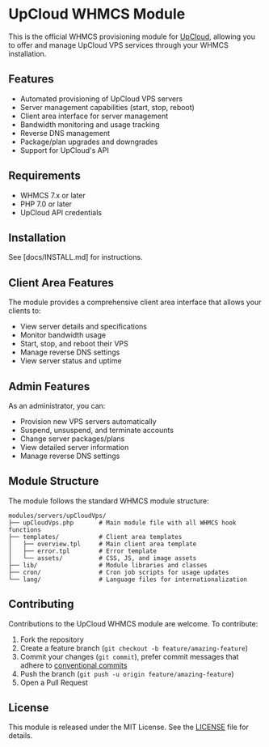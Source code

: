 # UpCloud WHMCS Module

This is the official WHMCS provisioning module for [UpCloud](https://upcloud.com/), allowing you to offer and manage UpCloud VPS services through your WHMCS installation.

## Features

- Automated provisioning of UpCloud VPS servers
- Server management capabilities (start, stop, reboot)
- Client area interface for server management
- Bandwidth monitoring and usage tracking
- Reverse DNS management
- Package/plan upgrades and downgrades
- Support for UpCloud's API

## Requirements

- WHMCS 7.x or later
- PHP 7.0 or later
- UpCloud API credentials

## Installation

See [docs/INSTALL.md] for instructions.

## Client Area Features

The module provides a comprehensive client area interface that allows your clients to:

- View server details and specifications
- Monitor bandwidth usage
- Start, stop, and reboot their VPS
- Manage reverse DNS settings
- View server status and uptime

## Admin Features

As an administrator, you can:

- Provision new VPS servers automatically
- Suspend, unsuspend, and terminate accounts
- Change server packages/plans
- View detailed server information
- Manage reverse DNS settings

## Module Structure

The module follows the standard WHMCS module structure:

```
modules/servers/upCloudVps/
├── upCloudVps.php       # Main module file with all WHMCS hook functions
├── templates/           # Client area templates
│   ├── overview.tpl     # Main client area template
│   ├── error.tpl        # Error template
│   └── assets/          # CSS, JS, and image assets
├── lib/                 # Module libraries and classes
├── cron/                # Cron job scripts for usage updates
└── lang/                # Language files for internationalization
```

## Contributing

Contributions to the UpCloud WHMCS module are welcome. To contribute:

1. Fork the repository
2. Create a feature branch (`git checkout -b feature/amazing-feature`)
3. Commit your changes (`git commit`), prefer commit messages that adhere to [conventional commits](https://www.conventionalcommits.org)
4. Push the branch (`git push -u origin feature/amazing-feature`)
5. Open a Pull Request

## License

This module is released under the MIT License. See the [LICENSE](LICENSE) file for details.
